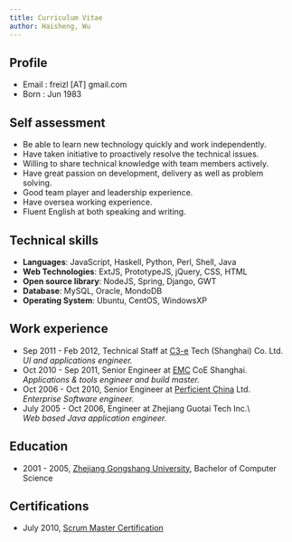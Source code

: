 ```yaml
---
title: Curriculum Vitae
author: Haisheng, Wu
---
```


## Profile
  - Email       : freizl [AT] gmail.com
  - Born        : Jun 1983
    
## Self assessment
  - Be able to learn new technology quickly and work independently.
  - Have taken initiative to proactively resolve the technical issues.
  - Willing to share technical knowledge with team members actively.
  - Have great passion on development, delivery as well as problem solving.
  - Good team player and leadership experience.
  - Have oversea working experience.
  - Fluent English at both speaking and writing.
    
## Technical skills
  - **Languages**: JavaScript, Haskell, Python, Perl, Shell, Java
  - **Web Technologies**: ExtJS, PrototypeJS, jQuery, CSS, HTML
  - **Open source library**: NodeJS, Spring, Django, GWT
  - **Database**: MySQL, Oracle, MondoDB
  - **Operating System**: Ubuntu, CentOS, WindowsXP

## Work experience
  - Sep 2011 - Feb 2012, Technical Staff at [C3-e] Tech (Shanghai) Co.
    Ltd.\
    *UI and applications engineer.*
  - Oct 2010 - Sep 2011, Senior Engineer at [EMC] CoE Shanghai.\
    *Applications & tools engineer and build master.*
  - Oct 2006 - Oct 2010, Senior Engineer at [Perficient China] Ltd.\
    *Enterprise Software engineer.*
  - July 2005 - Oct 2006, Engineer at Zhejiang Guotai Tech Inc.\    
    *Web based Java application engineer.*

[C3-e]: http://www.c3-e.com/
[EMC]: http://www.emc.com/
[Perficient China]: http://www.perficient.com/About/Locations/China

## Education
  - 2001 - 2005, [Zhejiang Gongshang University], Bachelor of Computer Science

[Zhejiang Gongshang University]: http://www.zjgsu.edu.cn/
  
## Certifications
  - July 2010, [Scrum Master Certification]

[Scrum Master Certification]: http://www.scrumalliance.org/pages/certified_scrummaster_csm

